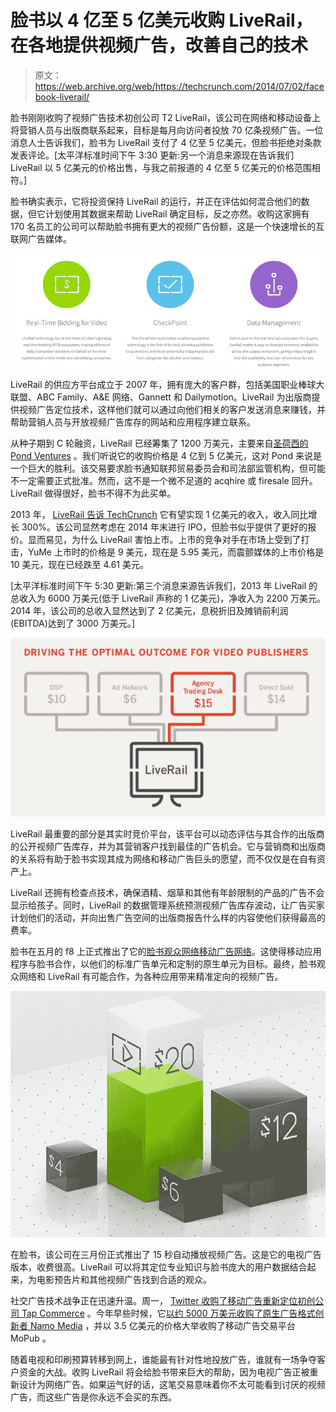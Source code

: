 # 脸书以 4 亿至 5 亿美元收购 LiveRail，在各地提供视频广告，改善自己的技术

> 原文：<https://web.archive.org/web/https://techcrunch.com/2014/07/02/facebook-liverail/>

脸书刚刚收购了视频广告技术初创公司 T2 LiveRail，该公司在网络和移动设备上将营销人员与出版商联系起来，目标是每月向访问者投放 70 亿条视频广告。一位消息人士告诉我们，脸书为 LiveRail 支付了 4 亿至 5 亿美元，但脸书拒绝对条款发表评论。[太平洋标准时间下午 3:30 更新:另一个消息来源现在告诉我们 LiveRail 以 5 亿美元的价格出售，与我之前报道的 4 亿至 5 亿美元的价格范围相符。]

脸书确实表示，它将投资保持 LiveRail 的运行，并正在评估如何混合他们的数据，但它计划使用其数据来帮助 LiveRail 确定目标，反之亦然。收购这家拥有 170 名员工的公司可以帮助脸书拥有更大的视频广告份额，这是一个快速增长的互联网广告媒体。

![Screen Shot 2014-07-02 at 10.53.18 AM](img/dfcb876a578a06145183f1e7011aa4a4.png)

LiveRail 的供应方平台成立于 2007 年，拥有庞大的客户群，包括美国职业棒球大联盟、ABC Family、A&E 网络、Gannett 和 Dailymotion。LiveRail 为出版商提供视频广告定位技术，这样他们就可以通过向他们相关的客户发送消息来赚钱，并帮助营销人员与开放视频广告库存的网站和应用程序建立联系。

从种子期到 C 轮融资，LiveRail 已经筹集了 1200 万美元，主要来自[圣荷西的 Pond Ventures](https://web.archive.org/web/20220901001313/http://www.crunchbase.com/organization/pond-ventures) 。我们听说它的收购价格是 4 亿到 5 亿美元，这对 Pond 来说是一个巨大的胜利。该交易要求脸书通知联邦贸易委员会和司法部监管机构，但可能不一定需要正式批准。然而，这不是一个微不足道的 acqhire 或 firesale 回升。LiveRail 做得很好，脸书不得不为此买单。

2013 年， [LiveRail 告诉 TechCrunch](https://web.archive.org/web/20220901001313/https://beta.techcrunch.com/2013/12/03/liverail-100-million-revenue/) 它有望实现 1 亿美元的收入，收入同比增长 300%。该公司显然考虑在 2014 年末进行 IPO，但脸书似乎提供了更好的报价。显而易见，为什么 LiveRail 害怕上市。上市的竞争对手在市场上受到了打击，YuMe 上市时的价格是 9 美元，现在是 5.95 美元，而震颤媒体的上市价格是 10 美元，现在已经跌至 4.61 美元。

[太平洋标准时间下午 5:30 更新:第三个消息来源告诉我们，2013 年 LiveRail 的总收入为 6000 万美元(低于 LiveRail 声称的 1 亿美元)，净收入为 2200 万美元。2014 年，该公司的总收入显然达到了 2 亿美元，息税折旧及摊销前利润(EBITDA)达到了 3000 万美元。]

![Screen Shot 2014-07-02 at 12.10.26 PM](img/84e3012d476589d61d8feb690509f2b1.png)

LiveRail 最重要的部分是其实时竞价平台，该平台可以动态评估与其合作的出版商的公开视频广告库存，并为其营销客户找到最佳的广告机会。它与营销商和出版商的关系将有助于脸书实现其成为网络和移动广告巨头的愿望，而不仅仅是在自有资产上。

LiveRail 还拥有检查点技术，确保酒精、烟草和其他有年龄限制的产品的广告不会显示给孩子。同时，LiveRail 的数据管理系统预测视频广告库存波动，让广告买家计划他们的活动，并向出售广告空间的出版商报告什么样的内容使他们获得最高的费率。

脸书在五月的 f8 上正式推出了它的[脸书观众网络移动广告网络](https://web.archive.org/web/20220901001313/https://beta.techcrunch.com/2014/04/30/facebook-audience-network-mobile-ad-network-launches-at-f8/)。这使得移动应用程序与脸书合作，以他们的标准广告单元和定制的原生单元为目标。最终，脸书观众网络和 LiveRail 有可能合作，为各种应用带来精准定向的视频广告。

![Screen Shot 2014-07-02 at 11.17.35 AM](img/8bdf9c76caa47010454732b3e050dccb.png)

在脸书，该公司在三月份正式推出了 15 秒自动播放视频广告。这是它的电视广告版本，收费很高。LiveRail 可以将其定位专业知识与脸书庞大的用户数据结合起来，为电影预告片和其他视频广告找到合适的观众。

社交广告技术战争正在迅速升温。周一， [Twitter 收购了移动广告重新定位初创公司 Tap Commerce](https://web.archive.org/web/20220901001313/https://beta.techcrunch.com/2014/06/30/twitter-acquires-tapcommerce/) 。今年早些时候，它[以约 5000 万美元收购了原生广告格式创新者 Namo Media](https://web.archive.org/web/20220901001313/https://beta.techcrunch.com/2014/06/05/twitter-buys-namo-media-to-expand-its-native-ads-offering/) ，并以 3.5 亿美元的价格大举收购了移动广告交易平台 MoPub 。

随着电视和印刷预算转移到网上，谁能最有针对性地投放广告，谁就有一场争夺客户资金的大战。收购 LiveRail 将会给脸书带来巨大的帮助，因为电视广告正被重新设计为网络广告。如果运气好的话，这笔交易意味着你不太可能看到讨厌的视频广告，而这些广告是你永远不会买的东西。
